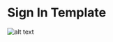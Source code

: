 # Sign In Template

![alt text](https://github.com/GStaehler/Sign-In-Template/blob/master/Image.JPG)
